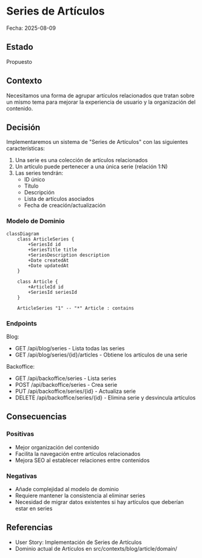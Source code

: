 # Series de Artículos

Fecha: 2025-08-09

## Estado

Propuesto

## Contexto

Necesitamos una forma de agrupar artículos relacionados que tratan sobre un mismo tema para mejorar la experiencia de usuario y la organización del contenido.

## Decisión

Implementaremos un sistema de "Series de Artículos" con las siguientes características:

1. Una serie es una colección de artículos relacionados
2. Un artículo puede pertenecer a una única serie (relación 1:N)
3. Las series tendrán:
   - ID único
   - Título
   - Descripción
   - Lista de artículos asociados
   - Fecha de creación/actualización

### Modelo de Dominio

```mermaid
classDiagram
    class ArticleSeries {
        +SeriesId id
        +SeriesTitle title
        +SeriesDescription description
        +Date createdAt
        +Date updatedAt
    }

    class Article {
        +ArticleId id
        +SeriesId seriesId
    }

    ArticleSeries "1" -- "*" Article : contains
```

### Endpoints

Blog:

- GET /api/blog/series - Lista todas las series
- GET /api/blog/series/{id}/articles - Obtiene los artículos de una serie

Backoffice:

- GET /api/backoffice/series - Lista series
- POST /api/backoffice/series - Crea serie
- PUT /api/backoffice/series/{id} - Actualiza serie
- DELETE /api/backoffice/series/{id} - Elimina serie y desvincula artículos

## Consecuencias

### Positivas

- Mejor organización del contenido
- Facilita la navegación entre artículos relacionados
- Mejora SEO al establecer relaciones entre contenidos

### Negativas

- Añade complejidad al modelo de dominio
- Requiere mantener la consistencia al eliminar series
- Necesidad de migrar datos existentes si hay artículos que deberían estar en series

## Referencias

- User Story: Implementación de Series de Artículos
- Dominio actual de Artículos en src/contexts/blog/article/domain/
